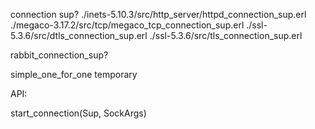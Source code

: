 connection sup?
./inets-5.10.3/src/http_server/httpd_connection_sup.erl
./megaco-3.17.2/src/tcp/megaco_tcp_connection_sup.erl
./ssl-5.3.6/src/dtls_connection_sup.erl
./ssl-5.3.6/src/tls_connection_sup.erl

rabbit_connection_sup?



simple_one_for_one
temporary

API:

start_connection(Sup, SockArgs)

